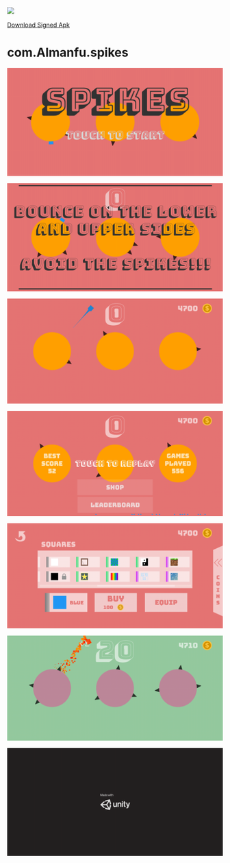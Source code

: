 <img src="./Media/hriconna.png" width="200" />

[Download Signed Apk](./35.apk)

# com.Almanfu.spikes

![](./Media/Screenshot_20191228-174733_Spikes.jpg)

![](./Media/Screenshot_20191228-180128_Spikes.jpg)

![](./Media/Screenshot_20210122-202743_Spikes.jpg)

![](./Media/Screenshot_20210122-202755_Spikes.jpg)

![](./Media/Screenshot_20210122-202805_Spikes.jpg)

![](./Media/Screenshot_20210122-205202_Spikes.jpg)

![](./Media/Screenshot_20191228-180148_Spikes.jpg)
